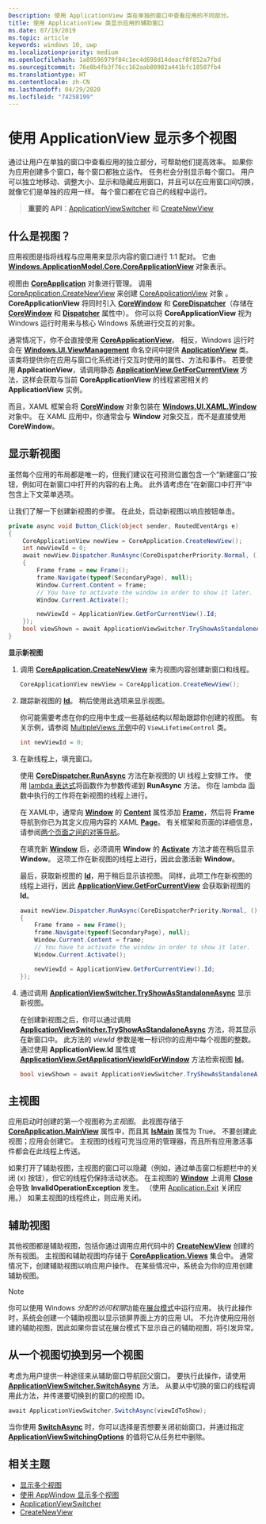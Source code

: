 ```yaml
---
Description: 使用 ApplicationView 类在单独的窗口中查看应用的不同部分。
title: 使用 ApplicationView 类显示应用的辅助窗口
ms.date: 07/19/2019
ms.topic: article
keywords: windows 10, uwp
ms.localizationpriority: medium
ms.openlocfilehash: 1a89596979f84c1ec4d698d14deacf8f852a7fbd
ms.sourcegitcommit: 76e8b4fb3f76cc162aab80982a441bfc18507fb4
ms.translationtype: HT
ms.contentlocale: zh-CN
ms.lasthandoff: 04/29/2020
ms.locfileid: "74258199"
---
```

# <a name="show-multiple-views-with-applicationview"></a>使用 ApplicationView 显示多个视图

通过让用户在单独的窗口中查看应用的独立部分，可帮助他们提高效率。 如果你为应用创建多个窗口，每个窗口都独立运作。 任务栏会分别显示每个窗口。 用户可以独立地移动、调整大小、显示和隐藏应用窗口，并且可以在应用窗口间切换，就像它们是单独的应用一样。 每个窗口都在它自己的线程中运行。

> **重要的 API**：[ApplicationViewSwitcher](https://docs.microsoft.com/uwp/api/Windows.UI.ViewManagement.ApplicationViewSwitcher) 和 [CreateNewView](https://docs.microsoft.com/uwp/api/windows.applicationmodel.core.coreapplication.createnewview)  

## <a name="what-is-a-view"></a>什么是视图？

应用视图是指将线程与应用用来显示内容的窗口进行 1:1 配对。 它由 [**Windows.ApplicationModel.Core.CoreApplicationView**](https://docs.microsoft.com/uwp/api/Windows.ApplicationModel.Core.CoreApplicationView) 对象表示。

视图由 [**CoreApplication**](https://docs.microsoft.com/uwp/api/Windows.ApplicationModel.Core.CoreApplication) 对象进行管理。 调用 [CoreApplication.CreateNewView](https://docs.microsoft.com/uwp/api/windows.applicationmodel.core.coreapplication.createnewview) 来创建 [CoreApplicationView](https://docs.microsoft.com/uwp/api/Windows.ApplicationModel.Core.CoreApplicationView) 对象   。 **CoreApplicationView** 将同时引入 [**CoreWindow**](https://docs.microsoft.com/uwp/api/Windows.UI.Core.CoreWindow) 和 [**CoreDispatcher**](https://docs.microsoft.com/uwp/api/Windows.UI.Core.CoreDispatcher)（存储在 [**CoreWindow**](https://docs.microsoft.com/uwp/api/windows.applicationmodel.core.coreapplicationview.corewindow) 和 [**Dispatcher**](https://docs.microsoft.com/uwp/api/windows.applicationmodel.core.coreapplicationview.dispatcher) 属性中）。 你可以将 **CoreApplicationView** 视为 Windows 运行时用来与核心 Windows 系统进行交互的对象。

通常情况下，你不会直接使用 [**CoreApplicationView**](https://docs.microsoft.com/uwp/api/Windows.ApplicationModel.Core.CoreApplicationView)。 相反，Windows 运行时会在 [**Windows.UI.ViewManagement**](https://docs.microsoft.com/uwp/api/Windows.UI.ViewManagement.ApplicationView) 命名空间中提供 [**ApplicationView**](https://docs.microsoft.com/uwp/api/Windows.UI.ViewManagement) 类。 该类将提供你在应用与窗口化系统进行交互时使用的属性、方法和事件。 若要使用 **ApplicationView**，请调用静态 [**ApplicationView.GetForCurrentView**](https://docs.microsoft.com/uwp/api/windows.ui.viewmanagement.applicationview.getforcurrentview) 方法，这样会获取与当前 **CoreApplicationView** 的线程紧密相关的 **ApplicationView** 实例。

而且，XAML 框架会将 [**CoreWindow**](https://docs.microsoft.com/uwp/api/Windows.UI.Core.CoreWindow) 对象包装在 [**Windows.UI.XAML.Window**](https://docs.microsoft.com/uwp/api/Windows.UI.Xaml.Window) 对象中。 在 XAML 应用中，你通常会与 **Window** 对象交互，而不是直接使用 **CoreWindow**。

## <a name="show-a-new-view"></a>显示新视图

虽然每个应用的布局都是唯一的，但我们建议在可预测位置包含一个“新建窗口”按钮，例如可在新窗口中打开的内容的右上角。 此外请考虑在“在新窗口中打开”中包含上下文菜单选项。

让我们了解一下创建新视图的步骤。 在此处，启动新视图以响应按钮单击。

```csharp
private async void Button_Click(object sender, RoutedEventArgs e)
{
    CoreApplicationView newView = CoreApplication.CreateNewView();
    int newViewId = 0;
    await newView.Dispatcher.RunAsync(CoreDispatcherPriority.Normal, () =>
    {
        Frame frame = new Frame();
        frame.Navigate(typeof(SecondaryPage), null);   
        Window.Current.Content = frame;
        // You have to activate the window in order to show it later.
        Window.Current.Activate();

        newViewId = ApplicationView.GetForCurrentView().Id;
    });
    bool viewShown = await ApplicationViewSwitcher.TryShowAsStandaloneAsync(newViewId);
}
```

**显示新视图**

1.  调用 [**CoreApplication.CreateNewView**](https://docs.microsoft.com/uwp/api/windows.applicationmodel.core.coreapplication.createnewview) 来为视图内容创建新窗口和线程。

    ```csharp
    CoreApplicationView newView = CoreApplication.CreateNewView();
    ```

2.  跟踪新视图的 [**Id**](https://docs.microsoft.com/uwp/api/windows.ui.viewmanagement.applicationview.id)。 稍后使用此选项来显示视图。

    你可能需要考虑在你的应用中生成一些基础结构以帮助跟踪你创建的视图。 有关示例，请参阅 [MultipleViews 示例](https://github.com/Microsoft/Windows-universal-samples/tree/master/Samples/MultipleViews)中的 `ViewLifetimeControl` 类。

    ```csharp
    int newViewId = 0;
    ```

3.  在新线程上，填充窗口。

    使用 [**CoreDispatcher.RunAsync**](https://docs.microsoft.com/uwp/api/windows.ui.core.coredispatcher.runasync) 方法在新视图的 UI 线程上安排工作。 使用 [lambda 表达式](https://msdn.microsoft.com/library/bb397687.aspx)将函数作为参数传递到 **RunAsync** 方法。 你在 lambda 函数中执行的工作将在新视图的线程上进行。

    在 XAML中，通常向 [**Window**](https://docs.microsoft.com/uwp/api/Windows.UI.Xaml.Window) 的 [**Content**](https://docs.microsoft.com/uwp/api/windows.ui.xaml.window.content) 属性添加 [**Frame**](https://docs.microsoft.com/uwp/api/Windows.UI.Xaml.Controls.Frame)，然后将 **Frame** 导航到你已为其定义应用内容的 XAML [**Page**](https://docs.microsoft.com/uwp/api/Windows.UI.Xaml.Controls.Page)。 有关框架和页面的详细信息，请参阅[两个页面之间的对等导航](../basics/navigate-between-two-pages.md)。

    在填充新 [**Window**](https://docs.microsoft.com/uwp/api/Windows.UI.Xaml.Window) 后，必须调用 **Window** 的 [**Activate**](https://docs.microsoft.com/uwp/api/windows.ui.xaml.window.activate) 方法才能在稍后显示 **Window**。 这项工作在新视图的线程上进行，因此会激活新 **Window**。

    最后，获取新视图的 [**Id**](https://docs.microsoft.com/uwp/api/windows.ui.viewmanagement.applicationview.id)，用于稍后显示该视图。 同样，此项工作在新视图的线程上进行，因此 [**ApplicationView.GetForCurrentView**](https://docs.microsoft.com/uwp/api/windows.ui.viewmanagement.applicationview.getforcurrentview) 会获取新视图的 **Id**。

    ```csharp
    await newView.Dispatcher.RunAsync(CoreDispatcherPriority.Normal, () =>
    {
        Frame frame = new Frame();
        frame.Navigate(typeof(SecondaryPage), null);   
        Window.Current.Content = frame;
        // You have to activate the window in order to show it later.
        Window.Current.Activate();

        newViewId = ApplicationView.GetForCurrentView().Id;
    });
    ```

4.  通过调用 [**ApplicationViewSwitcher.TryShowAsStandaloneAsync**](https://docs.microsoft.com/uwp/api/windows.ui.viewmanagement.applicationviewswitcher.tryshowasstandaloneasync) 显示新视图。

    在创建新视图之后，你可以通过调用 [**ApplicationViewSwitcher.TryShowAsStandaloneAsync**](https://docs.microsoft.com/uwp/api/windows.ui.viewmanagement.applicationviewswitcher.tryshowasstandaloneasync) 方法，将其显示在新窗口中。 此方法的 *viewId* 参数是唯一标识你的应用中每个视图的整数。 通过使用 **ApplicationView.Id** 属性或 [**ApplicationView.GetApplicationViewIdForWindow**](https://docs.microsoft.com/uwp/api/windows.ui.viewmanagement.applicationview.getapplicationviewidforwindow) 方法检索视图 [**Id**](https://docs.microsoft.com/uwp/api/windows.ui.viewmanagement.applicationview.id)。

    ```csharp
    bool viewShown = await ApplicationViewSwitcher.TryShowAsStandaloneAsync(newViewId);
    ```

## <a name="the-main-view"></a>主视图


应用启动时创建的第一个视图称为*主视图*。 此视图存储于 [**CoreApplication.MainView**](https://docs.microsoft.com/uwp/api/windows.applicationmodel.core.coreapplication.mainview) 属性中，而且其 [**IsMain**](https://docs.microsoft.com/uwp/api/windows.applicationmodel.core.coreapplicationview.ismain) 属性为 True。 不要创建此视图；应用会创建它。 主视图的线程可充当应用的管理器，而且所有应用激活事件都会在此线程上传送。

如果打开了辅助视图，主视图的窗口可以隐藏（例如，通过单击窗口标题栏中的关闭 (x) 按钮），但它的线程仍保持活动状态。 在主视图的 [**Window**](https://docs.microsoft.com/uwp/api/Windows.UI.Xaml.Window) 上调用 [**Close**](https://docs.microsoft.com/uwp/api/windows.ui.xaml.window.close) 会导致 **InvalidOperationException** 发生。 （使用 [Application.Exit](https://docs.microsoft.com/uwp/api/windows.ui.xaml.application.exit) 关闭应用。）  如果主视图的线程终止，则应用关闭。

## <a name="secondary-views"></a>辅助视图


其他视图都是辅助视图，包括你通过调用应用代码中的 [**CreateNewView**](https://docs.microsoft.com/uwp/api/windows.applicationmodel.core.coreapplication.createnewview) 创建的所有视图。 主视图和辅助视图均存储于 [**CoreApplication.Views**](https://docs.microsoft.com/uwp/api/windows.applicationmodel.core.coreapplication.views) 集合中。 通常情况下，创建辅助视图以响应用户操作。 在某些情况中，系统会为你的应用创建辅助视图。

> [!NOTE]
> 你可以使用 Windows *分配的访问权限*功能在[展台模式](https://docs.microsoft.com/windows/manage/set-up-a-device-for-anyone-to-use)中运行应用。 执行此操作时，系统会创建一个辅助视图以显示锁屏界面上方的应用 UI。 不允许使用应用创建的辅助视图，因此如果你尝试在展台模式下显示自己的辅助视图，将引发异常。

## <a name="switch-from-one-view-to-another"></a>从一个视图切换到另一个视图

考虑为用户提供一种途径来从辅助窗口导航回父窗口。 要执行此操作，请使用 [**ApplicationViewSwitcher.SwitchAsync**](https://docs.microsoft.com/uwp/api/windows.ui.viewmanagement.applicationviewswitcher.switchasync) 方法。 从要从中切换的窗口的线程调用此方法，并传递要切换到的窗口的视图 ID。

```csharp
await ApplicationViewSwitcher.SwitchAsync(viewIdToShow);
```

当你使用 [**SwitchAsync**](https://docs.microsoft.com/uwp/api/windows.ui.viewmanagement.applicationviewswitcher.switchasync) 时，你可以选择是否想要关闭初始窗口，并通过指定 [**ApplicationViewSwitchingOptions**](https://docs.microsoft.com/uwp/api/Windows.UI.ViewManagement.ApplicationViewSwitchingOptions) 的值将它从任务栏中删除。

## <a name="related-topics"></a>相关主题

- [显示多个视图](show-multiple-views.md)
- [使用 AppWindow 显示多个视图](app-window.md)
- [ApplicationViewSwitcher](https://docs.microsoft.com/uwp/api/Windows.UI.ViewManagement.ApplicationViewSwitcher)
- [CreateNewView](https://docs.microsoft.com/uwp/api/windows.applicationmodel.core.coreapplication.createnewview)
